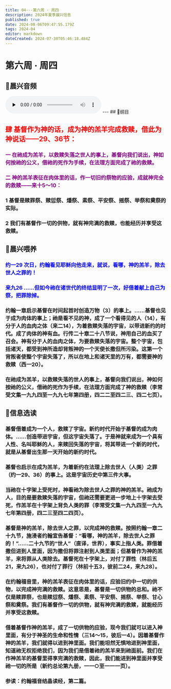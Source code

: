 ```yaml
---
title: 04---第六周 · 周四
description: 2024年夏季晨兴信息
published: true
date: 2024-08-06T09:47:55.179Z
tags: 2024-04
editor: markdown
dateCreated: 2024-07-30T05:46:18.484Z
---
```


# 第六周 · 周四
## 🎵晨兴音频
<audio id="audio" controls="" preload="none">
      <source id="mp3" src="/2024-04/week6/week6day4.mp3">
</audio>
---
## 📖纲目

## <font color=red>**肆    基督作为神的话，成为神的羔羊完成救赎，借此为神说话——29、36节：**</font>

### <font color=purple>一    在祂成为羔羊，以救赎失落之世人的事上，基督向我们说出，神如何按祂的公义，借祂的死作为手续，在法理方面完成了祂的救赎。</font>

### <font color=purple>二    神的羔羊表征在肉体里的话，作一切旧约祭物的应验，成就神完全的救赎——来十5～10：</font>

### 1    基督是赎罪祭、赎愆祭、燔祭、素祭、平安祭、摇祭、举祭和奠祭的实际。

### 2    我们有基督作一切的供物，就有神完满的救赎，也能经历并享受这救赎。

## 📖晨兴喂养

### <font color=blue>约一29    次日，约翰看见耶稣向他走来，就说，看哪，神的羔羊，除去世人之罪的！</font>

### <font color=blue>来九26    ……但如今祂在诸世代的终结显明了一次，好借着献上自己为祭，把罪除掉。</font>

### 约翰一章启示基督在时间起首时创造万物（3）的事上。……基督也见于成为肉体的事上；祂是看不见的神，成了一个看得见的人（14），有分于人的血肉之体（来二14），为着救赎失落的宇宙，以带进新约的时代。成了肉体的神有血。行传二十章二十八节说，神用自己的血买了召会。神有分于人的血肉之体，为要救赎失落的宇宙。整个宇宙，包括诸天，都受到神所造却背叛神的一个天使长撒但所污染。这第一个背叛者使整个宇宙失落了，所以在地上和诸天里的万有，都需要神的救赎（西一20）。

### 在祂成为羔羊，以救赎失落的世人的事上，基督向我们说出，神如何按祂的公义，借祂的死作为手续，在法理方面完成了神的救赎（李常受文集一九九四至一九九七年第四册，四二二至四二三、四二七页）。

## 📖信息选读

### 基督借着成为一个人，救赎了宇宙。新约时代开始于基督的成为肉体。……创造带进宇宙，但这宇宙失落了。于是神就来成为一个具有人性、名叫耶稣的人，来赎回失落的宇宙，将其带进一个新的时代，就是从基督出生那一天开始的新约时代。

### 基督也启示在成为羔羊，为着新约在法理上除去世人（人类）之罪（约一29、36）的事上。这是宇宙历史中第三件大事。

### 当祂在十字架上受死时，神看祂为除去世人之罪的神的羔羊。祂成为人，目的是要救赎失落的宇宙，但祂还需要更进一步地上十字架去受死，作羔羊在十字架上背负人类的罪（李常受文集一九九四至一九九七年第四册，四二三至四二四页）。

### 基督是神的羔羊，除去世人之罪，以完成神的救赎。按照约翰一章二十九节，施浸者约翰宣告基督：“看哪，神的羔羊，除去世人之罪的！”……二十九节的“世人”（直译，世界），事实上指人类。罪借着撒但进到人里面，因为撒但将罪注射到人类里面；但基督作为神的羔羊，来将罪从人类除去。基督死在十字架上，对付了罪性（林后五21，来九26），也对付了罪行（林前十五3，彼前二24，来九28）。

### 在约翰福音里，神的羔羊表征在肉体里的话，应验旧约中一切的供物，以完成神完满的救赎。这意思是，基督是一切供物的总和。祂不仅是赎罪祭，也是赎愆祭、燔祭、素祭、平安祭、摇祭、举祭、甘心祭和奠祭。我们有基督作一切的供物，就有神完满的救赎，就能经历并享受这救赎。

### 借着基督作神的羔羊，成了一切供物的应验，现今我们就可以进入神里面，有分于神圣的生命和性情（三14～15，彼后一4）。因着基督作神的羔羊，我们就得以进到神里面。我们能坦然无惧地进到神里面，知道祂无权拒绝我们，因为我们是借着祂的羔羊来到祂面前。我们在作神羔羊的基督里得享完满的救赎，因此，我们能进到神里面并享受祂一切的所是（新约总论第九册，一一○至一一一页）。

### 参读：约翰福音结晶读经，第二篇。
<!-- Google tag (gtag.js) -->
<script async src="https://www.googletagmanager.com/gtag/js?id=G-1P8709Z16T"></script>
<script>
  window.dataLayer = window.dataLayer || [];
  function gtag(){dataLayer.push(arguments);}
  gtag('js', new Date());

  gtag('config', 'G-1P8709Z16T');
</script>
